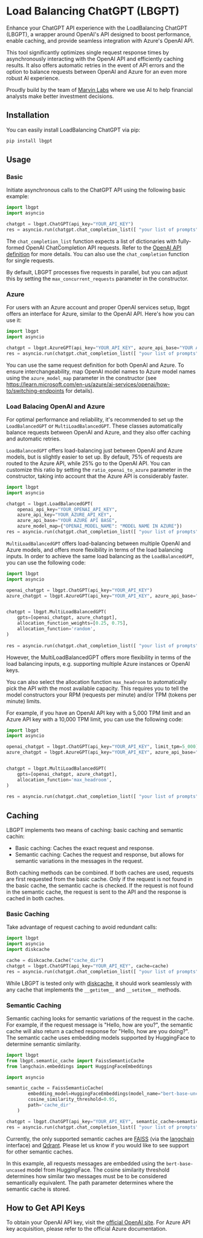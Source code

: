 # Load Balancing ChatGPT (LBGPT)

Enhance your ChatGPT API experience with the LoadBalancing ChatGPT (LBGPT), a wrapper around OpenAI's API designed to boost performance, enable caching, and provide seamless integration with Azure's OpenAI API.

This tool significantly optimizes single request response times by asynchronously interacting with the OpenAI API and efficiently caching results. It also offers automatic retries in the event of API errors and the option to balance requests between OpenAI and Azure for an even more robust AI experience.

Proudly build by the team of [Marvin Labs](https://marvin-labs.com/) where we use AI to help financial analysts make better investment decisions.

## Installation
You can easily install LoadBalancing ChatGPT via pip:
```bash
pip install lbgpt
```

## Usage

### Basic
Initiate asynchronous calls to the ChatGPT API using the following basic example:

```python
import lbgpt
import asyncio

chatgpt = lbgpt.ChatGPT(api_key="YOUR_API_KEY")
res = asyncio.run(chatgpt.chat_completion_list([ "your list of prompts" ]))
```

The `chat_completion_list` function expects a list of dictionaries with fully-formed OpenAI ChatCompletion API requests. Refer to the [OpenAI API definition](https://platform.openai.com/docs/api-reference/chat/create) for more details. You can also use the `chat_completion` function for single requests.

By default, LBGPT processes five requests in parallel, but you can adjust this by setting the `max_concurrent_requests` parameter in the constructor.


### Azure
For users with an Azure account and proper OpenAI services setup, lbgpt offers an interface for Azure, similar to the OpenAI API. Here's how you can use it:

```python
import lbgpt
import asyncio

chatgpt = lbgpt.AzureGPT(api_key="YOUR_API_KEY", azure_api_base="YOUR AZURE API BASE", azure_model_map={"OPENAI_MODEL_NAME": "MODEL NAME IN AZURE"})
res = asyncio.run(chatgpt.chat_completion_list([ "your list of prompts" ]))
```


You can use the same request definition for both OpenAI and Azure. To ensure interchangeability, map OpenAI model names to Azure model names using the `azure_model_map` parameter in the constructor (see https://learn.microsoft.com/en-us/azure/ai-services/openai/how-to/switching-endpoints for details).


### Load Balacing OpenAI and Azure
For optimal performance and reliability, it's recommended to set up the `LoadBalancedGPT` or `MultiLoadBalancedGPT`. These classes automatically balance requests between OpenAI and Azure, and they also offer caching and automatic retries.

`LoadBalancedGPT` offers load-balancing just between OpenAI and Azure models, but is slightly easier to set up. By default, 75% of requests are routed to the Azure API, while 25% go to the OpenAI API. You can customize this ratio by setting the `ratio_openai_to_azure` parameter in the constructor, taking into account that the Azure API is considerably faster.
  

```python
import lbgpt
import asyncio

chatgpt = lbgpt.LoadBalancedGPT(
    openai_api_key="YOUR_OPENAI_API_KEY",
    azure_api_key="YOUR_AZURE_API_KEY",
    azure_api_base="YOUR AZURE API BASE",
    azure_model_map={"OPENAI_MODEL_NAME": "MODEL NAME IN AZURE"})
res = asyncio.run(chatgpt.chat_completion_list([ "your list of prompts" ]))
```

`MultiLoadBalancedGPT` offers load-balancing between multiple OpenAI and Azure models, and offers more flexibility in terms of the load balancing inputs. In order to achieve the same load balancing as the `LoadBalancedGPT`, you can use the following code:

```python
import lbgpt
import asyncio

openai_chatgpt = lbgpt.ChatGPT(api_key="YOUR_API_KEY")
azure_chatgpt = lbgpt.AzureGPT(api_key="YOUR_API_KEY", azure_api_base="YOUR AZURE API BASE", azure_model_map={"OPENAI_MODEL_NAME": "MODEL NAME IN AZURE"})


chatgpt = lbgpt.MultiLoadBalancedGPT(
    gpts=[openai_chatgpt, azure_chatgpt],
    allocation_function_weights=[0.25, 0.75],
    allocation_function='random',
)
    
res = asyncio.run(chatgpt.chat_completion_list([ "your list of prompts" ]))
```

However, the MultiLoadBalancedGPT offers more flexibility in terms of the load balancing inputs, e.g. supporting multiple Azure instances or OpenAI keys. 

You can also select the allocation function `max_headroom` to automatically pick the API with the most available capacity. This requires you to tell the model constructors your RPM (requests per minute) and/or TPM (tokens per minute) limits. 

For example, if you have an OpenAI API key with a 5,000 TPM limit and an Azure API key with a 10,000 TPM limit, you can use the following code:

```python
import lbgpt
import asyncio

openai_chatgpt = lbgpt.ChatGPT(api_key="YOUR_API_KEY", limit_tpm=5_000)
azure_chatgpt = lbgpt.AzureGPT(api_key="YOUR_API_KEY", azure_api_base="YOUR AZURE API BASE", azure_model_map={"OPENAI_MODEL_NAME": "MODEL NAME IN AZURE"}, limit_tpm=10_000)


chatgpt = lbgpt.MultiLoadBalancedGPT(
    gpts=[openai_chatgpt, azure_chatgpt],
    allocation_function='max_headroom',
)
    
res = asyncio.run(chatgpt.chat_completion_list([ "your list of prompts" ]))
```

## Caching

LBGPT implements two means of caching: basic caching and semantic cachin:

* Basic caching: Caches the exact request and response.
* Semantic caching: Caches the request and response, but allows for semantic variations in the messages in the request.

Both caching methods can be combined. If both caches are used, requests are first requested from the basic cache. Only if the request is not found in the basic cache, the semantic cache is checked. If the request is not found in the semantic cache, the request is sent to the API and the response is cached in both caches.


### Basic Caching
Take advantage of request caching to avoid redundant calls:

```python
import lbgpt
import asyncio
import diskcache

cache = diskcache.Cache("cache_dir")
chatgpt = lbgpt.ChatGPT(api_key="YOUR_API_KEY", cache=cache)
res = asyncio.run(chatgpt.chat_completion_list([ "your list of prompts" ]))
```

While LBGPT is tested only with [diskcache](https://pypi.org/project/diskcache/), it should work seamlessly with any cache that implements the `__getitem__` and `__setitem__` methods.


### Semantic Caching
Semantic caching looks for semantic variations of the request in the cache. For example, if the request message is "Hello, how are you?", the semantic cache will also return a cached response for "Hello, how are you doing?". The semantic cache uses embedding models supported by HuggingFace to determine semantic similarity.

```python
import lbgpt
from lbgpt.semantic_cache import FaissSemanticCache
from langchain.embeddings import HuggingFaceEmbeddings

import asyncio

semantic_cache = FaissSemanticCache(
        embedding_model=HuggingFaceEmbeddings(model_name="bert-base-uncased"),
        cosine_similarity_threshold=0.95,
        path='cache_dir'
    )

chatgpt = lbgpt.ChatGPT(api_key="YOUR_API_KEY", semantic_cache=semantic_cache)
res = asyncio.run(chatgpt.chat_completion_list([ "your list of prompts" ]))
```

Currently, the only supported semantic caches are [FAISS](https://faiss.ai/) (via the [langchain](https://www.langchain.com/) interface) and [Qdrant](https://qdrant.tech/). Please let us know if you would like to see support for other semantic caches. 

In this example, all requests messages are embedded using the `bert-base-uncased` model from HuggingFace. The cosine similarity threshold determines how similar two messages must be to be considered semantically equivalent. The path parameter determines where the semantic cache is stored.


## How to Get API Keys
To obtain your OpenAI API key, visit the [official OpenAI site](https://platform.openai.com/account/api-keys). For Azure API key acquisition, please refer to the official Azure documentation.


